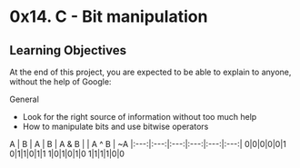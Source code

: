 # 0x14. C - Bit manipulation

## Learning Objectives
At the end of this project, you are expected to be able to explain to anyone, without the help of Google:

General
* Look for the right source of information without too much help
* How to manipulate bits and use bitwise operators

 A | B | A \| B | A & B | | A ^ B | ~A 
|:---:|:---:|:---:|:---:|:---:|:---:|
0|0|0|0|0|1
0|1|1|0|1|1
1|0|1|0|1|0
1|1|1|1|0|0


